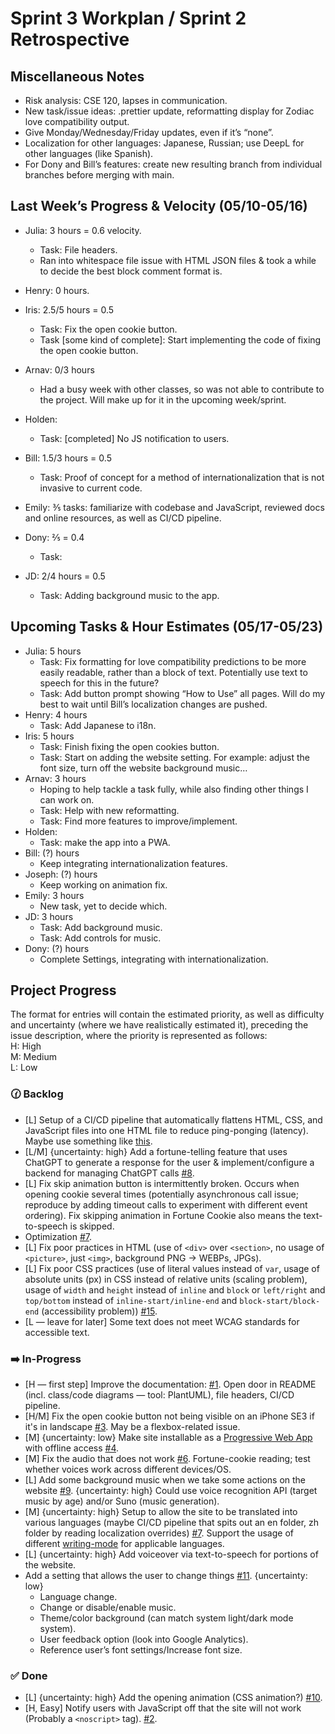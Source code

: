 # Sprint 3 Workplan / Sprint 2 Retrospective

## Miscellaneous Notes

- Risk analysis: CSE 120, lapses in communication.
- New task/issue ideas: .prettier update, reformatting display for Zodiac love compatibility output.
- Give Monday/Wednesday/Friday updates, even if it’s “none”.
- Localization for other languages: Japanese, Russian; use DeepL for other languages (like Spanish).
- For Dony and Bill’s features: create new resulting branch from individual branches before merging with main.

## Last Week’s Progress & Velocity (05/10-05/16)

- Julia: 3 hours = 0.6 velocity.
  - Task: File headers.
  - Ran into whitespace file issue with HTML JSON files & took a while to decide the best block comment format is.
- Henry: 0 hours.
- Iris: 2.5/5 hours = 0.5
  - Task: Fix the open cookie button.
  - Task [some kind of complete]: Start implementing the code of fixing the open cookie button.
- Arnav: 0/3 hours
  - Had a busy week with other classes, so was not able to contribute to the project. Will make up for it in the upcoming week/sprint.
- Holden:
  - Task: [completed] No JS notification to users.
- Bill: 1.5/3 hours = 0.5
  - Task: Proof of concept for a method of internationalization that is not invasive to current code.
- Emily: ⅗ tasks: familiarize with codebase and JavaScript, reviewed docs and online resources, as well as CI/CD pipeline.
- Dony: ⅖ = 0.4

  - Task:

- JD: 2/4 hours = 0.5
  - Task: Adding background music to the app.

## Upcoming Tasks & Hour Estimates (05/17-05/23)

- Julia: 5 hours
  - Task: Fix formatting for love compatibility predictions to be more easily readable, rather than a block of text. Potentially use text to speech for this in the future?
  - Task: Add button prompt showing “How to Use” all pages. Will do my best to wait until Bill’s localization changes are pushed.
- Henry: 4 hours
  - Task: Add Japanese to i18n.
- Iris: 5 hours
  - Task: Finish fixing the open cookies button.
  - Task: Start on adding the website setting. For example: adjust the font size, turn off the website background music…
- Arnav: 3 hours
  - Hoping to help tackle a task fully, while also finding other things I can work on.
  - Task: Help with new reformatting.
  - Task: Find more features to improve/implement.
- Holden:
  - Task: make the app into a PWA.
- Bill: (?) hours
  - Keep integrating internationalization features.
- Joseph: (?) hours
  - Keep working on animation fix.
- Emily: 3 hours
  - New task, yet to decide which.
- JD: 3 hours
  - Task: Add background music.
  - Task: Add controls for music.
- Dony: (?) hours
  - Complete Settings, integrating with internationalization.

## Project Progress

The format for entries will contain the estimated priority, as well as difficulty and uncertainty (where we have realistically estimated it), preceding the issue description, where the priority is represented as follows:  
H: High  
M: Medium  
L: Low

### 🕜 Backlog

- [L] Setup of a CI/CD pipeline that automatically flattens HTML, CSS, and JavaScript files into one HTML file to reduce ping-ponging (latency). Maybe use something like [this](https://github.com/remy/inliner).
- [L/M] {uncertainty: high} Add a fortune-telling feature that uses ChatGPT to generate a response for the user & implement/configure a backend for managing ChatGPT calls [#8](https://github.com/20-20REENVISIONED/Refactored-fortune-teller/issues/8).
- [L] Fix skip animation button is intermittently broken. Occurs when opening cookie several times (potentially asynchronous call issue; reproduce by adding timeout calls to experiment with different event ordering). Fix skipping animation in Fortune Cookie also means the text-to-speech is skipped.
- Optimization [#7](https://github.com/20-20REENVISIONED/Refactored-fortune-teller/issues/7).
- [L] Fix poor practices in HTML (use of `<div>` over `<section>`, no usage of `<picture>`, just `<img>`, background PNG -> WEBPs, JPGs).
- [L] Fix poor CSS practices (use of literal values instead of `var`, usage of absolute units (px) in CSS instead of relative units (scaling problem), usage of `width` and `height` instead of `inline` and `block` or `left/right` and `top/bottom` instead of `inline-start/inline-end` and `block-start/block-end` (accessibility problem)) [#15](https://github.com/20-20REENVISIONED/Refactored-fortune-teller/issues/15).
- [L — leave for later] Some text does not meet WCAG standards for accessible text.

### ➡️ In-Progress

- [H — first step] Improve the documentation: [#1](https://github.com/20-20REENVISIONED/Refactored-fortune-teller/issues/1). Open door in README (incl. class/code diagrams — tool: PlantUML), file headers, CI/CD pipeline.
- [H/M] Fix the open cookie button not being visible on an iPhone SE3 if it's in landscape [#3](https://github.com/20-20REENVISIONED/Refactored-fortune-teller/issues/3). May be a flexbox-related issue.
- [M] {uncertainty: low} Make site installable as a [Progressive Web App](https://developer.mozilla.org/en-US/docs/Web/Progressive_web_apps) with offline access [#4](https://github.com/20-20REENVISIONED/Refactored-fortune-teller/issues/4).
- [M] Fix the audio that does not work [#6](https://github.com/20-20REENVISIONED/Refactored-fortune-teller/issues/6). Fortune-cookie reading; test whether voices work across different devices/OS.
- [L] Add some background music when we take some actions on the website [#9](https://github.com/20-20REENVISIONED/Refactored-fortune-teller/issues/9). {uncertainty: high} Could use voice recognition API (target music by age) and/or Suno (music generation).
- [M] {uncertainty: high} Setup to allow the site to be translated into various languages (maybe CI/CD pipeline that spits out an en folder, zh folder by reading localization overrides) [#7](https://github.com/20-20REENVISIONED/Refactored-fortune-teller/issues/7). Support the usage of different [writing-mode](https://developer.mozilla.org/en-US/docs/Web/CSS/writing-mode) for applicable languages.
- [L] {uncertainty: high} Add voiceover via text-to-speech for portions of the website.
- Add a setting that allows the user to change things [#11](https://github.com/20-20REENVISIONED/Refactored-fortune-teller/issues/11). {uncertainty: low}
  - Language change.
  - Change or disable/enable music.
  - Theme/color background (can match system light/dark mode system).
  - User feedback option (look into Google Analytics).
  - Reference user’s font settings/Increase font size.

### ✅ Done

- [L] {uncertainty: high} Add the opening animation (CSS animation?) [#10](https://github.com/20-20REENVISIONED/Refactored-fortune-teller/issues/10).
- [H, Easy] Notify users with JavaScript off that the site will not work (Probably a `<noscript>` tag). [#2](https://github.com/20-20REENVISIONED/Refactored-fortune-teller/issues/2).
